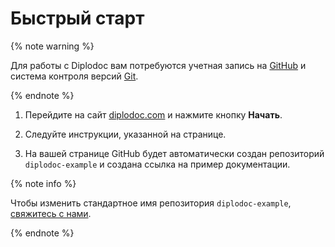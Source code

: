 
# Быстрый старт

{% note warning %}

Для работы с Diplodoc вам потребуются учетная запись на [GitHub](https://github.com/) и система контроля версий [Git](https://git-scm.com/downloads).

{% endnote %}


1. Перейдите на сайт [diplodoc.com](https://diplodoc.com/) и нажмите кнопку **Начать**.

1. Следуйте инструкции, указанной на странице. 

1. На вашей странице GitHub будет автоматически создан репозиторий `diplodoc-example` и создана ссылка на пример документации.

{% note info %}

Чтобы изменить стандартное имя репозитория `diplodoc-example`, [свяжитесь с нами](https://diplodoc.com/#contact).

{% endnote %}
